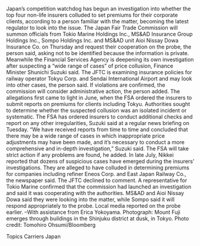 Japan’s competition watchdog has begun an investigation into whether the top four non-life insurers colluded to set premiums for their corporate clients, according to a person familiar with the matter, becoming the latest regulator to look into the issue.
The Japan Fair Trade Commission will summon officials from Tokio Marine Holdings Inc.,  MS&AD Insurance Group Holdings Inc., Sompo Holdings Inc. and MS&AD unit Aioi Nissay Dowa Insurance Co. on Thursday and request their cooperation on the probe, the person said, asking not to be identified because the information is private.
Meanwhile the Financial Services Agency is deepening its own investigation after suspecting a “wide range of cases” of price collusion, Finance Minister Shunichi Suzuki said.
The JFTC is examining insurance policies for railway operator Tokyu Corp. and Sendai International Airport and may look into other cases, the person said. If violations are confirmed, the commission will consider administrative action, the person added.
The allegations first came to light in June, when the FSA ordered the insurers to submit reports on premiums for clients including Tokyu. Authorities sought to determine whether the suspected collusion was an isolated incident or systematic.
The FSA has ordered insurers to conduct additional checks and report on any other irregularities, Suzuki said at a regular news briefing on Tuesday.
“We have received reports from time to time and concluded that there may be a wide range of cases in which inappropriate price adjustments may have been made, and it’s necessary to conduct a more comprehensive and in-depth investigation,” Suzuki said. The FSA will take strict action if any problems are found, he added.
In late July, Nikkei reported that dozens of suspicious cases have emerged during the insurers’ investigations. They are alleged to have colluded in determining premiums for companies including refiner Eneos Corp. and East Japan Railway Co., the newspaper said.
The JFTC declined to comment. A representative for Tokio Marine confirmed that the commission had launched an investigation and said it was cooperating with the authorities. MS&AD and Aioi Nissay Dowa said they were looking into the matter, while Sompo said it will respond appropriately to the probe. Local media reported on the probe earlier.
–With assistance from Erica Yokoyama.
Photograph: Mount Fuji emerges through buildings in the Shinjuku district at dusk, in Tokyo. Photo credit: Tomohiro Ohsumi/Bloomberg

Topics
Carriers
Japan

